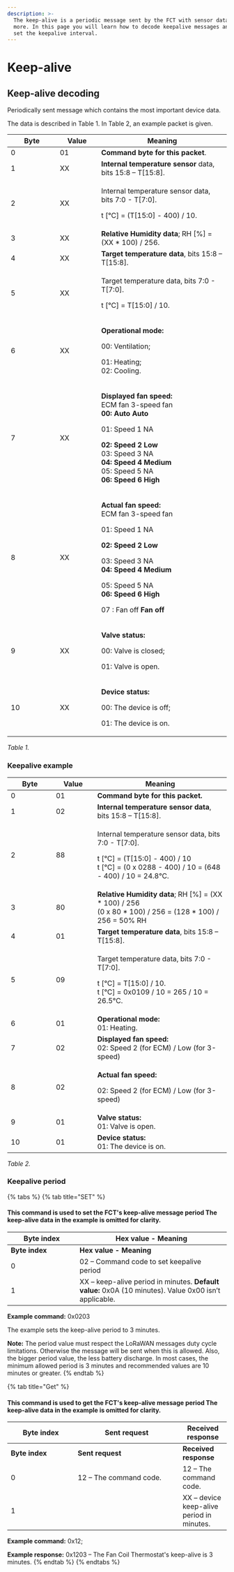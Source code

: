 ```yaml
---
description: >-
  The keep-alive is a periodic message sent by the FCT with sensor data and
  more. In this page you will learn how to decode keepalive messages and how to
  set the keepalive interval.
---
```


# Keep-alive

## Keep-alive decoding

Periodically sent message which contains the most important device data.

The data is described in Table 1. In Table 2, an example packet is given.

<table><thead><tr><th width="96.66666666666669">Byte</th><th width="79">Value</th><th>Meaning</th></tr></thead><tbody><tr><td>0</td><td>01</td><td><strong>Command byte for this packet</strong>.</td></tr><tr><td>1</td><td>XX</td><td><strong>Internal temperature sensor</strong> data, bits 15:8 – T[15:8].</td></tr><tr><td>2</td><td>XX</td><td><p>Internal temperature sensor data, bits 7:0 - T[7:0].  </p><p>t [°C] = (T[15:0] - 400) / 10.</p></td></tr><tr><td>3</td><td>XX</td><td><strong>Relative Humidity data</strong>; RH [%] = (XX * 100) / 256.</td></tr><tr><td>4</td><td>XX</td><td><strong>Target temperature data</strong>, bits 15:8 – T[15:8].</td></tr><tr><td>5</td><td>XX</td><td><p>Target temperature data, bits 7:0 - T[7:0].</p><p>t [°C] = T[15:0] / 10.</p></td></tr><tr><td>6</td><td>XX</td><td><p><strong>Operational mode:</strong></p><p>00: Ventilation;</p><p>01: Heating;<br>02: Cooling.</p></td></tr><tr><td>7</td><td>XX</td><td><p><strong>Displayed fan speed:</strong><br>ECM fan                                      3-speed fan<br><strong>00: Auto                                             Auto</strong></p><p>01: Speed 1                                 NA</p><p><strong>02: Speed 2                                      Low</strong><br>03: Speed 3                                NA<br><strong>04: Speed 4                                      Medium</strong><br>05: Speed 5                                NA<br><strong>06: Speed 6                                      High</strong></p></td></tr><tr><td>8</td><td>XX</td><td><p><strong>Actual fan speed:</strong><br>ECM fan                                      3-speed fan</p><p>01: Speed 1                                 NA</p><p><strong>02: Speed 2</strong> <strong>Low</strong></p><p>03: Speed 3                                NA<br><strong>04: Speed 4                                      Medium</strong></p><p>05: Speed 5                                NA<br><strong>06: Speed 6                                      High</strong> </p><p>07 : Fan off <strong>Fan off</strong></p></td></tr><tr><td>9</td><td>XX</td><td><p><strong>Valve status:</strong> </p><p>00: Valve is closed; </p><p>01: Valve is open.</p></td></tr><tr><td>10</td><td>XX</td><td><p><strong>Device status:</strong> </p><p>00: The device is off;</p><p>01: The device is on.</p></td></tr></tbody></table>

_Table 1._

### Keepalive example

<table><thead><tr><th width="87.66666666666669">Byte</th><th width="79">Value</th><th>Meaning</th></tr></thead><tbody><tr><td>0</td><td>01</td><td><strong>Command byte for this packet.</strong></td></tr><tr><td>1</td><td>02</td><td><strong>Internal temperature sensor data</strong>, bits 15:8 – T[15:8].</td></tr><tr><td>2</td><td>88</td><td><p>Internal temperature sensor data, bits 7:0 - T[7:0].  </p><p>t [°C] = (T[15:0] - 400) / 10<br>t [°C] = (0 x 0288 - 400) / 10 = (648 - 400) / 10 = 24.8°C.</p></td></tr><tr><td>3</td><td>80</td><td><strong>Relative Humidity data</strong>; RH [%] = (XX * 100) / 256<br>(0 x 80 * 100) / 256 = (128 * 100) / 256 = 50% RH</td></tr><tr><td>4</td><td>01</td><td><strong>Target temperature data</strong>, bits 15:8 – T[15:8].</td></tr><tr><td>5</td><td>09</td><td><p>Target temperature data, bits 7:0 - T[7:0].</p><p>t [°C] = T[15:0] / 10.<br>t [°C] = 0x0109 / 10 =  265 / 10 = 26.5°C.</p></td></tr><tr><td>6</td><td>01</td><td><strong>Operational mode:</strong><br>01: Heating.</td></tr><tr><td>7</td><td>02</td><td><strong>Displayed fan speed:</strong><br>02: Speed 2 (for ECM) / Low (for 3-speed)</td></tr><tr><td>8</td><td>02</td><td><p><strong>Actual fan speed:</strong> </p><p>02: Speed 2 (for ECM) / Low (for 3-speed)</p></td></tr><tr><td>9</td><td>01</td><td><strong>Valve status:</strong><br>01: Valve is open. </td></tr><tr><td>10</td><td>01</td><td><strong>Device status:</strong> <br>01: The device is on.</td></tr></tbody></table>

_Table 2._

### Keepalive period

{% tabs %}
{% tab title="SET" %}
#### This command is used to set the FCT's keep-alive message period The keep-alive data in the example is omitted for clarity.

<table data-header-hidden><thead><tr><th width="142">Byte index</th><th>Hex value - Meaning</th></tr></thead><tbody><tr><td><strong>Byte index</strong></td><td><strong>Hex value - Meaning</strong></td></tr><tr><td>0</td><td>02 – Command code to set keepalive period</td></tr><tr><td>1</td><td>XX – keep-alive period in minutes. <strong>Default value:</strong> 0x0A (10 minutes). Value 0x00 isn’t applicable. </td></tr></tbody></table>

**Example command:** 0x0203

The example sets the keep-alive period to 3 minutes.

**Note:** The period value must respect the LoRaWAN messages duty cycle limitations. Otherwise the message will be sent when this is allowed. Also, the bigger period value, the less battery discharge. In most cases, the minimum allowed period is 3 minutes and recommended values are 10 minutes or greater.
{% endtab %}

{% tab title="Get" %}
#### This command is used to get the FCT's keep-alive message period The keep-alive data in the example is omitted for clarity.

<table data-header-hidden><thead><tr><th width="137.66666666666666">Byte index</th><th width="225">Sent request</th><th>Received response</th></tr></thead><tbody><tr><td><strong>Byte index</strong></td><td><strong>Sent request</strong></td><td><strong>Received response</strong></td></tr><tr><td>0</td><td>12 – The command code.</td><td>12 – The command code.</td></tr><tr><td>1</td><td></td><td>XX – device keep-alive period in minutes.</td></tr></tbody></table>

**Example command:** 0x12;

**Example response:** 0x1203 – The Fan Coil Thermostat's keep-alive is 3 minutes.
{% endtab %}
{% endtabs %}
